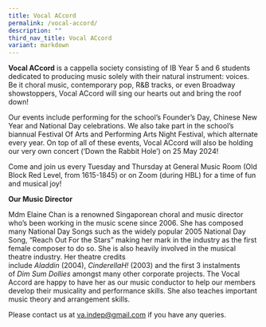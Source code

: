 ```yaml
---
title: Vocal ACcord
permalink: /vocal-accord/
description: ""
third_nav_title: Vocal ACcord
variant: markdown
---
```

**Vocal ACcord** is a cappella society consisting of IB Year 5 and 6 students dedicated to producing music solely with their natural instrument: voices. Be it choral music, contemporary pop, R&B tracks, or even Broadway showstoppers, Vocal ACcord will sing our hearts out and bring the roof down!

Our events include performing for the school’s Founder’s Day, Chinese New Year and National Day celebrations. We also take part in the school’s biannual Festival Of Arts and Performing Arts Night Festival, which alternate every year. On top of all of these events, Vocal ACcord will also be holding our very own concert (‘Down the Rabbit Hole’) on 25 May 2024!

Come and join us every Tuesday and Thursday at General Music Room (Old Block Red Level, from 1615-1845) or on Zoom (during HBL) for a time of fun and musical joy!

**Our Music Director**

Mdm Elaine Chan is a renowned Singaporean choral and music director who’s been working in the music scene since 2006. She has composed many National Day Songs such as the widely popular 2005 National Day Song, “Reach Out For the Stars” making her mark in the industry as the first female composer to do so. She is also heavily involved in the musical theatre industry. Her theatre credits include _Aladdin_ (2004), _CinderellaH!_ (2003) and the first 3 instalments of _Dim Sum Dollies_ amongst many other corporate projects. The Vocal Accord are happy to have her as our music conductor to help our members develop their musicality and performance skills. She also teaches important music theory and arrangement skills.

Please contact us at va.indep@gmail.com if you have any queries.